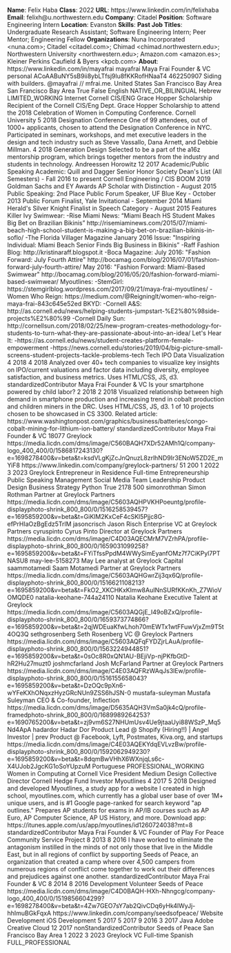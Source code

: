 **Name**: Felix Haba
**Class**: 2022
**URL**: https://www\.linkedin\.com/in/felixhaba
**Email**: felixh@u\.northwestern\.edu
**Company**: Citadel
**Position**: Software Engineering Intern
**Location**: Evanston
**Skills**: 
**Past Job Titles**: Undergraduate Research Assistant; Software Engineering Intern; Peer Mentor; Engineering Fellow
**Organizations**: Nuna Incorporated <nuna\.com>; Citadel <citadel\.com>; Chimad <chimad\.northwestern\.edu>; Northwestern University <northwestern\.edu>; Amazon\.com <amazon\.es>; Kleiner Perkins Caufield & Byers <kpcb\.com>
**About**: https://www\.linkedin\.com/in/mayafrai mayafrai Maya Frai Founder & VC personal ACoAABuNY5sB9ii8ybLTfsj9lu8fKKRofHNaaT4 462250907 Siding with builders\. @mayafrai // mfrai\.me\. United States San Francisco Bay Area San Francisco Bay Area True False English NATIVE\_OR\_BILINGUAL Hebrew LIMITED\_WORKING Internet Cornell CIS/ENG Grace Hopper Scholarship Recipient of the Cornell CIS/Eng Dept\. Grace Hopper Scholarship to attend the 2018 Celebration of Women in Computing Conference\. Cornell University 5 2018 Designation Conference One of 99 attendees, out of 1000\+ applicants, chosen to attend the Designation Conference in NYC\. Participated in seminars, workshops, and met executive leaders in the design and tech industry such as Steve Vassallo, Dana Arnett, and Debbie Millman\. 4 2018 Generation Design Selected to be a part of the a16z mentorship program, which brings together mentors from the industry and students in technology\. Andreessen Horowitz 12 2017 Academic/Public Speaking Academic: Quill and Dagger Senior Honor Society  Dean's List \(All Semesters\) \- Fall 2016 to present Cornell Engineering / CIS BOOM 2019 Goldman Sachs and EY Awards AP Scholar with Distinction \- August 2015  Public Speaking: 2nd Place Public Forum Speaker, UF Blue Key \- October 2013 Public Forum Finalist, Yale Invitational \- September 2014 Miami Herald's Silver Knight Finalist in Speech Category \- August 2015 Features Killer Ivy Swimwear: \-Rise Miami News: “Miami Beach HS Student Makes Big Bet on Brazilian Bikinis” http://risemiaminews\.com/2015/07/miami\-beach\-high\-school\-student\-is\-making\-a\-big\-bet\-on\-brazilian\-bikinis\-in\-soflo/ \-The Florida Villager Magazine January 2016 Issue: "Inspiring Individual: Miami Beach Senior Finds Big Business in Bikinis” \-Raff Fashion Blog: http://kristinaraff\.blogspot\.it \-Boca Magazine:  July 2016: "Fashion Forward: July Fourth Attire" http://bocamag\.com/blog/2016/07/01/fashion\-forward\-july\-fourth\-attire/ May 2016: "Fashion Forward: Miami\-Based Swimwear" http://bocamag\.com/blog/2016/05/20/fashion\-forward\-miami\-based\-swimwear/  Myoutlines: \-StemGirl: https://stemgirlblog\.wordpress\.com/2017/09/21/maya\-frai\-myoutlines/ \-Women Who Reign: https://medium\.com/@ReigningIt/women\-who\-reign\-maya\-frai\-843c645e52ed  BKYD: \-Cornell A&S: http://as\.cornell\.edu/news/helping\-students\-jumpstart\-%E2%80%98side\-projects%E2%80%99 \-Cornell Daily Sun: http://cornellsun\.com/2018/02/25/new\-program\-creates\-methodology\-for\-students\-to\-turn\-what\-they\-are\-passionate\-about\-into\-an\-idea/  Let's Hear It:  \-https://as\.cornell\.edu/news/student\-creates\-platform\-female\-empowerment \-https://news\.cornell\.edu/stories/2019/04/big\-picture\-small\-screens\-student\-projects\-tackle\-problems\-tech Tech IPO Data Visualization 4 2018 4 2018 Analyzed over 40\+ tech companies to visualize key insights on IPO/current valuations and factor data including diversity, employee satisfaction, and business metrics\. Uses HTML/CSS, JS, d3\. standardizedContributor Maya Frai Founder & VC Is your smartphone powered by child labor?  2 2018 2 2018 Visualized relationship between high demand in smartphone production and increasing trend in cobalt production and children miners in the DRC\. Uses HTML/CSS, JS, d3\. 1 of 10 projects chosen to be showcased in CS 3300\.   Related article: https://www\.washingtonpost\.com/graphics/business/batteries/congo\-cobalt\-mining\-for\-lithium\-ion\-battery/ standardizedContributor Maya Frai Founder & VC 18077 Greylock https://media\.licdn\.com/dms/image/C560BAQH7XDr52AMh1Q/company\-logo\_400\_400/0/1586817243130?e=1698278400&v=beta&t=ksdVLgKjZcJnQnuzL8zrlhND9Ir3ENoW5ZD2E\_mYiF8 https://www\.linkedin\.com/company/greylock\-partners/ 51 200 1 2022 3 2023 Greylock Entrepreneur in Residence Full\-time Entrepreneurship Public Speaking Management Social Media Team Leadership Product Design Business Strategy Python True 2178 500 simonrothman Simon Rothman Partner at Greylock Partners https://media\.licdn\.com/dms/image/C5603AQHPVKHPoeuntg/profile\-displayphoto\-shrink\_800\_800/0/1516258539457?e=1695859200&v=beta&t=GiKlM2KxCeF4cSKl5Pjjc8G\-efPrHIaOzBgEdz5TrlM jasoncrisch Jason Risch Enterprise VC at Greylock Partners cyruspinto Cyrus Pinto Director at Greylock Partners https://media\.licdn\.com/dms/image/C4D03AQECMrM7VZrhPA/profile\-displayphoto\-shrink\_800\_800/0/1659031099258?e=1695859200&v=beta&t=FYiTfssPpdM4WWySimEyanfOMz7f7CiKPyl7PTNASU8 may\-lee\-5158273 May Lee analyst at Greylock Capital saammotamedi Saam Motamedi Partner at Greylock Partners https://media\.licdn\.com/dms/image/C5603AQHGwrZij3qx6Q/profile\-displayphoto\-shrink\_800\_800/0/1516621108213?e=1695859200&v=beta&t=FkO2\_XKCHKxKlmw8AuINnSURfKKnKh\_Z7WioVOMQDE0 natalia\-keohane\-744a24110 Natalia Keohane Executive Talent at Greylock https://media\.licdn\.com/dms/image/C5603AQGjE\_I49oBZxQ/profile\-displayphoto\-shrink\_800\_800/0/1659373774866?e=1695859200&v=beta&t=2qjWDEuaKfwLhoh70mEWTx1wtFFuwVjxZm9T5t4OQ3Q sethgrosenberg Seth Rosenberg VC @ Greylock Partners https://media\.licdn\.com/dms/image/C5603AQFqFYDZjrLAuA/profile\-displayphoto\-shrink\_800\_800/0/1563224944851?e=1695859200&v=beta&t=0sOc8R0xQN1AU\-BEjiVp\-njPKfbGtD\-hR2Hu27muzt0 joshmcfarland Josh McFarland Partner at Greylock Partners https://media\.licdn\.com/dms/image/C4E03AQFRzWAqJs3lEw/profile\-displayphoto\-shrink\_800\_800/0/1516155658043?e=1695859200&v=beta&t=DzOQc9pXn6\-wYFeKXhONqxzHyzGRcNUn9ZSS6hJSN\-0 mustafa\-suleyman Mustafa Suleyman CEO & Co\-founder, Inflection https://media\.licdn\.com/dms/image/D5635AQH3VmSa0jk4cQ/profile\-framedphoto\-shrink\_800\_800/0/1689989264253?e=1690765200&v=beta&t=zj9vm6S27NHUmUsv4Ue9jtaaUyi88WSzP\_Mq5Nd4ApA hadardor Hadar Dor Product Lead @ Shopify \(Hiring\!\!\) | Angel Investor | prev Product @ Facebook, Lyft, Postmates, Kiva\.org, and startups https://media\.licdn\.com/dms/image/C4E03AQEKYdqEVLvzBw/profile\-displayphoto\-shrink\_800\_800/0/1592062949230?e=1695859200&v=beta&t=8dqmBwVHhX6WXnjqLs6c\-X4UJob2JgcKG1oSoYUpzuM Portuguese PROFESSIONAL\_WORKING Women in Computing at Cornell Vice President Medium Design Collective Director Cornell Hedge Fund Investor Myoutlines 4 2017 5 2018 Designed and developed Myoutlines, a study app for a website I created in high school, myoutlines\.com, which currently has a global user base of over 1M\+ unique users, and is \#1 Google page\-ranked for search keyword "ap outlines\." Prepares AP students for exams in AP/IB courses such as AP Euro, AP Computer Science, AP US History, and more\.   Download app: https://itunes\.apple\.com/us/app/myoutlines/id1260724038?mt=8 standardizedContributor Maya Frai Founder & VC Founder of Play For Peace Community Service Project 8 2013 8 2016 I have worked to eliminate the antagonism instilled in the minds of not only those that live in the Middle East, but in all regions of conflict by supporting Seeds of Peace, an organization that created a camp where over 4,500 campers from numerous regions of conflict  come together to work out their differences and prejudices against one another\. standardizedContributor Maya Frai Founder & VC 8 2014 8 2016 Development Volunteer Seeds of Peace https://media\.licdn\.com/dms/image/C4D0BAQH\-HXh\-Nhngcg/company\-logo\_400\_400/0/1519856604299?e=1698278400&v=beta&t=4Zw7GEO7sY7ab2QivCDq6yHk4lWyJj\-hhImuBGkFqxA https://www\.linkedin\.com/company/seedsofpeace/ Website Development iOS Development 5 2017 5 2017 9 2016 3 2017 Java Adobe Creative Cloud 12 2017 nonStandardizedContributor Seeds of Peace San Francisco Bay Area 1 2022 3 2023 Greylock VC Full\-time Spanish FULL\_PROFESSIONAL
